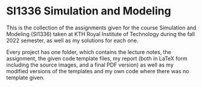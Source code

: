 # SI1336 Simulation and Modeling

This is the collection of the assignments given for the course Simulation and Modeling (SI1336) taken at KTH Royal Institute of Technology during the fall 2022 semester, as well as my solutions for each one.

Every project has one folder, which contains the lecture notes, the assignment, the given code template files, my report (both in LaTeX form including the source images, and a final PDF version) as well as my modified versions of the templates and my own code where there was no template given.